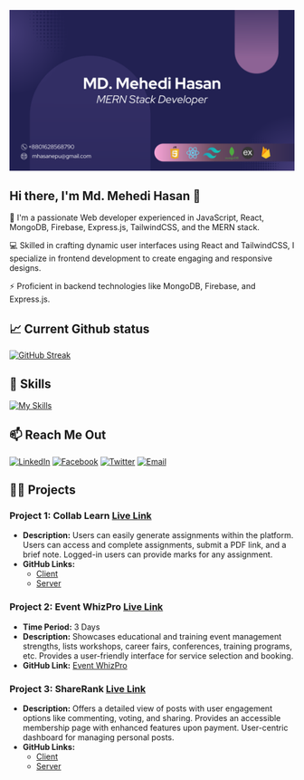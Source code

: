 ![The San Juan Mountains are beautiful!](https://raw.githubusercontent.com/mehedihasanepu/mehedihasanepu/main/Github%20cover.png "San Juan Mountains")

## Hi there, I'm Md. Mehedi Hasan 👋

🚀 I'm a passionate Web developer experienced in JavaScript, React, MongoDB, Firebase, Express.js, TailwindCSS, and the MERN stack.

💻 Skilled in crafting dynamic user interfaces using React and TailwindCSS, I specialize in frontend development to create engaging and responsive designs.

⚡️ Proficient in backend technologies like MongoDB, Firebase, and Express.js.

## 📈 Current Github status
[![GitHub Streak](https://github-readme-streak-stats.herokuapp.com?user=mehedihasanepu&theme=iceberg&hide_border=true&border_radius=6)](https://git.io/streak-stats)


## 🚀 Skills
[![My Skills](https://skillicons.dev/icons?i=html,css,js,react,express,mongodb,tailwind,vite,firebase,figma,bootstrap,github,vscode)](https://skillicons.dev)


## 📫 Reach Me Out

[![LinkedIn](https://img.shields.io/badge/LinkedIn-Connect-blue?style=for-the-badge&logo=linkedin)](https://www.linkedin.com/in/md-mehedi-hasan-epu/)
[![Facebook](https://img.shields.io/badge/Facebook-Follow-blue?style=for-the-badge&logo=facebook)](https://www.facebook.com/mehedihasanepu)
[![Twitter](https://img.shields.io/badge/Twitter-Follow-blue?style=for-the-badge&logo=twitter)](https://twitter.com/mhasanepu)
[![Email](https://img.shields.io/badge/Email-Contact-blue?style=for-the-badge&logo=email)](mailto:mehedi.epu@vbd.com.bd)

## 🧑‍💻 Projects

### Project 1: Collab Learn [Live Link](https://collab-learn-d959c.web.app)
- **Description:** Users can easily generate assignments within the platform. Users can access and complete assignments, submit a PDF link, and a brief note. Logged-in users can provide marks for any assignment.
- **GitHub Links:**
  - [Client](https://github.com/mehedihasanepu/Collab-Learn-client)
  - [Server](https://github.com/mehedihasanepu/Collab-Learn-server)

### Project 2: Event WhizPro [Live Link](https://collab-learn-d959c.web.app)
- **Time Period:** 3 Days
- **Description:** Showcases educational and training event management strengths, lists workshops, career fairs, conferences, training programs, etc. Provides a user-friendly interface for service selection and booking.
- **GitHub Link:** [Event WhizPro](https://github.com/mehedihasanepu/Event-WhizPro)

### Project 3: ShareRank [Live Link](https://sharerank-f55da.web.app/)
- **Description:** Offers a detailed view of posts with user engagement options like commenting, voting, and sharing. Provides an accessible membership page with enhanced features upon payment. User-centric dashboard for managing personal posts.
- **GitHub Links:**
  - [Client](https://github.com/mehedihasanepu/Collab-Learn-client)
  - [Server](https://github.com/mehedihasanepu/Collab-Learn-server)

